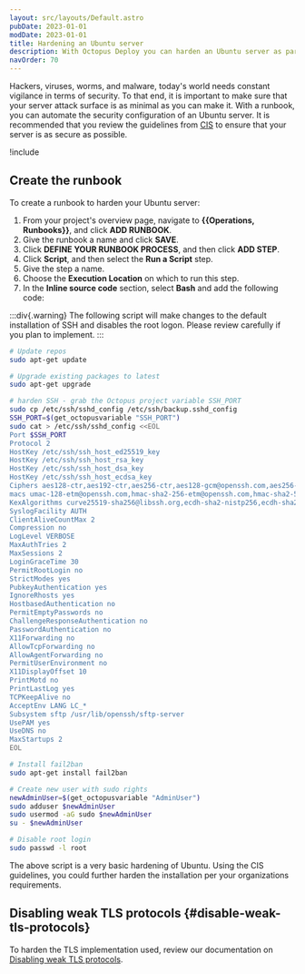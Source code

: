 ```yaml
---
layout: src/layouts/Default.astro
pubDate: 2023-01-01
modDate: 2023-01-01
title: Hardening an Ubuntu server
description: With Octopus Deploy you can harden an Ubuntu server as part of a routine operations task.
navOrder: 70
---
```


Hackers, viruses, worms, and malware, today's world needs constant vigilance in terms of security.  To that end, it is important to make sure that your server attack surface is as minimal as you can make it.  With a runbook, you can automate the security configuration of an Ubuntu server.  It is recommended that you review the guidelines from [CIS](https://www.cisecurity.org/benchmark/ubuntu_linux/) to ensure that your server is as secure as possible.

!include <security-disclaimer>

## Create the runbook

To create a runbook to harden your Ubuntu server:

1. From your project's overview page, navigate to **{{Operations, Runbooks}}**, and click **ADD RUNBOOK**.
1. Give the runbook a name and click **SAVE**.
1. Click **DEFINE YOUR RUNBOOK PROCESS**, and then click **ADD STEP**.
1. Click **Script**, and then select the **Run a Script** step.
1. Give the step a name.
1. Choose the **Execution Location** on which to run this step.
1. In the **Inline source code** section, select **Bash** and add the following code:

:::div{.warning}
The following script will make changes to the default installation of SSH and disables the root logon.  Please review carefully if you plan to implement.
:::

```bash
# Update repos
sudo apt-get update

# Upgrade existing packages to latest
sudo apt-get upgrade

# harden SSH - grab the Octopus project variable SSH_PORT
sudo cp /etc/ssh/sshd_config /etc/ssh/backup.sshd_config
SSH_PORT=$(get_octopusvariable "SSH_PORT")
sudo cat > /etc/ssh/sshd_config <<EOL
Port $SSH_PORT
Protocol 2
HostKey /etc/ssh/ssh_host_ed25519_key
HostKey /etc/ssh/ssh_host_rsa_key
HostKey /etc/ssh/ssh_host_dsa_key
HostKey /etc/ssh/ssh_host_ecdsa_key
Ciphers aes128-ctr,aes192-ctr,aes256-ctr,aes128-gcm@openssh.com,aes256-gcm@openssh.com
macs umac-128-etm@openssh.com,hmac-sha2-256-etm@openssh.com,hmac-sha2-512-etm@openssh.com,umac-128@openssh.com,hmac-sha2-256,hmac-sha2-512
KexAlgorithms curve25519-sha256@libssh.org,ecdh-sha2-nistp256,ecdh-sha2-nistp384,ecdh-sha2-nistp521,diffie-hellman-group-exchange-sha256
SyslogFacility AUTH
ClientAliveCountMax 2
Compression no
LogLevel VERBOSE
MaxAuthTries 2
MaxSessions 2
LoginGraceTime 30
PermitRootLogin no
StrictModes yes
PubkeyAuthentication yes
IgnoreRhosts yes
HostbasedAuthentication no
PermitEmptyPasswords no
ChallengeResponseAuthentication no
PasswordAuthentication no
X11Forwarding no
AllowTcpForwarding no
AllowAgentForwarding no
PermitUserEnvironment no
X11DisplayOffset 10
PrintMotd no
PrintLastLog yes
TCPKeepAlive no
AcceptEnv LANG LC_*
Subsystem sftp /usr/lib/openssh/sftp-server
UsePAM yes
UseDNS no
MaxStartups 2
EOL

# Install fail2ban
sudo apt-get install fail2ban

# Create new user with sudo rights
newAdminUser=$(get_octopusvariable "AdminUser")
sudo adduser $newAdminUser
sudo usermod -aG sudo $newAdminUser
su - $newAdminUser

# Disable root login
sudo passwd -l root
```

The above script is a very basic hardening of Ubuntu.  Using the CIS guidelines, you could further harden the installation per your organizations requirements.

## Disabling weak TLS protocols {#disable-weak-tls-protocols}

To harden the TLS implementation used, review our documentation on [Disabling weak TLS protocols](/docs/security/hardening-octopus/#disable-weak-tls-protocols).